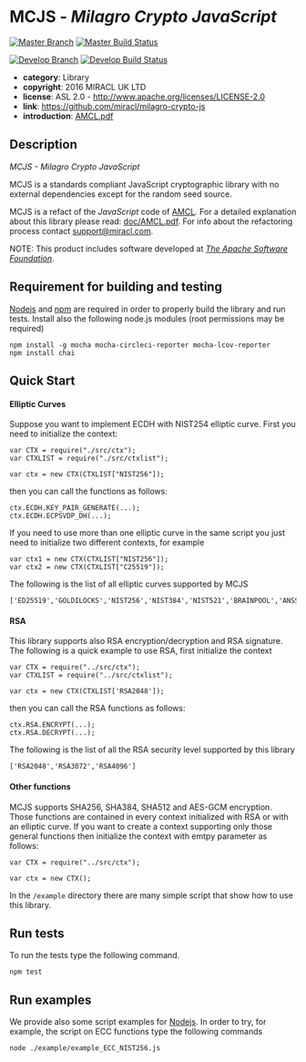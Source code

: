 # MCJS - *Milagro Crypto JavaScript*

[![Master Branch](https://img.shields.io/badge/-master:-gray.svg)](https://github.com/miracl/milagro-crypto-js/tree/master)
[![Master Build Status](https://secure.travis-ci.org/miracl/milagro-crypto-js.png?branch=master)](https://travis-ci.org/miracl/milagro-crypto-js?branch=master)

[![Develop Branch](https://img.shields.io/badge/-develop:-gray.svg)](https://github.com/miracl/milagro-crypto-js/tree/develop)
[![Develop Build Status](https://secure.travis-ci.org/miracl/milagro-crypto-js.png?branch=develop)](https://travis-ci.org/miracl/milagro-crypto-js?branch=develop)


* **category**:    Library
* **copyright**:   2016 MIRACL UK LTD
* **license**:     ASL 2.0 - http://www.apache.org/licenses/LICENSE-2.0
* **link**:        https://github.com/miracl/milagro-crypto-js
* **introduction**: [AMCL.pdf](doc/AMCL.pdf)

## Description

*MCJS - Milagro Crypto JavaScript*

MCJS is a standards compliant JavaScript cryptographic library with no external dependencies except for the random seed source.

MCJS is a refact of the *JavaScript* code of [AMCL](https://github.com/miracl/amcl). For a detailed explanation about this library please read: [doc/AMCL.pdf](doc/AMCL.pdf). For info about the refactoring process contact support@miracl.com.

NOTE: This product includes software developed at *[The Apache Software Foundation](http://www.apache.org/)*.

## Requirement for building and testing

[Nodejs](https://nodejs.org/en/) and [npm](https://www.npmjs.com/) are required in order to properly build the library and run tests. Install also the following node.js modules (root permissions may be required)
```
npm install -g mocha mocha-circleci-reporter mocha-lcov-reporter
npm install chai
```

## Quick Start
#### Elliptic Curves
Suppose you want to implement ECDH with NIST254 elliptic curve. First you need to initialize the context:

```
var CTX = require("./src/ctx");
var CTXLIST = require("./src/ctxlist");

var ctx = new CTX(CTXLIST["NIST256"]);
```
then you can call the functions as follows:
```
ctx.ECDH.KEY_PAIR_GENERATE(...);
ctx.ECDH.ECPSVDP_DH(...);
```
If you need to use more than one elliptic curve in the same script you just need to initialize two different contexts, for example
```
var ctx1 = new CTX(CTXLIST["NIST256"]);
var ctx2 = new CTX(CTXLIST["C25519"]);
```
The following is the list of all elliptic curves supported by MCJS
```
['ED25519','GOLDILOCKS','NIST256','NIST384','NIST521','BRAINPOOL','ANSSI','HIFIVE','C25519','C41417','MF254W','MF254E','MF254M','MF256W','MF256E','MF256M','MS255W','MS255E','MS255M','MS256W','MS256E','MS256M','BN254','BN254CX','BLS383'];
```
#### RSA
This library supports also RSA encryption/decryption and RSA signature. The following is a quick example to use RSA, first initialize the context
```
var CTX = require("../src/ctx");
var CTXLIST = require("../src/ctxlist");

var ctx = new CTX(CTXLIST['RSA2048']);
```
then you can call the RSA functions as follows:
```
ctx.RSA.ENCRYPT(...);
ctx.RSA.DECRYPT(...);
```
The following is the list of all the RSA security level supported by this library
```
['RSA2048','RSA3072','RSA4096']
```
#### Other functions
MCJS supports SHA256, SHA384, SHA512 and AES-GCM encryption. Those functions are contained in every context initialized with RSA or with an elliptic curve. If you want to create a context supporting only those general functions then initialize the context with emtpy parameter as follows:
```
var CTX = require("../src/ctx");

var ctx = new CTX();
```
In the `/example` directory there are many simple script that show how to use this library.

## Run tests
To run the tests type the following command.

```
npm test
```

## Run examples
We provide also some script examples for [Nodejs](https://nodejs.org/en/). In order to try, for example, the script on ECC functions type the following commands
```
node ./example/example_ECC_NIST256.js
```